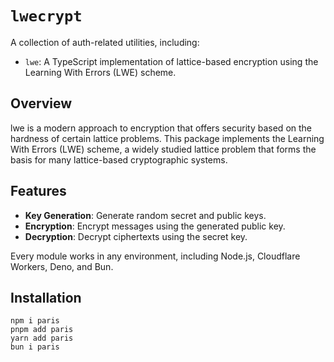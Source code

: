# `lwecrypt`

A collection of auth-related utilities, including:

- `lwe`: A TypeScript implementation of lattice-based encryption using the Learning With Errors (LWE) scheme.

## Overview
lwe is a modern approach to encryption that offers security based on the hardness of certain lattice problems. This package implements the Learning With Errors (LWE) scheme, a widely studied lattice problem that forms the basis for many lattice-based cryptographic systems.

## Features

- **Key Generation**: Generate random secret and public keys.
- **Encryption**: Encrypt messages using the generated public key.
- **Decryption**: Decrypt ciphertexts using the secret key.

Every module works in any environment, including Node.js, Cloudflare Workers, Deno, and Bun.


## Installation

```
npm i paris
pnpm add paris
yarn add paris
bun i paris
```
